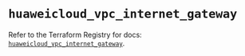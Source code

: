 # `huaweicloud_vpc_internet_gateway`

Refer to the Terraform Registry for docs: [`huaweicloud_vpc_internet_gateway`](https://registry.terraform.io/providers/huaweicloud/huaweicloud/1.71.1/docs/resources/vpc_internet_gateway).
